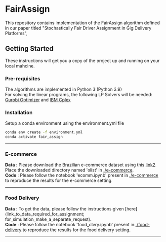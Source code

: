 # FairAssign
This repository contains implementation of the FairAssign algorithm defined in our paper titled "Stochastically Fair Driver Assignment in Gig Delivery Platforms", 

## Getting Started
These instructions will get you a copy of the project up and running on your local mahcine.

### Pre-requisites
The algorithms are implemented in Python 3 (Python 3.9)     
For solving the linear programs, the following LP Solvers will be needed: [Gurobi Optimizer](https://www.gurobi.com/downloads/) and [IBM Cplex](https://www.ibm.com/products/ilog-cplex-optimization-studio)

### Installation 
Setup a conda environment using the environment.yml file
```bash
conda env create -f environment.yml
conda activate fair_assign
```

---

### E-commerce 
**Data** : Please download the Brazilian e-commerce dataset using this [link2](https://www.kaggle.com/datasets/olistbr/brazilian-ecommerce). Place the downloaded directory named 'olist' in [./e-commerce](e-commerce).     
**Code** : Please follow the notebook 'ecomm.ipynb' present in [./e-commerce](e-commerce) to reproduce the results for the e-commerce setting. 

---

### Food Delivery 
**Data** : To get the data, please follow the instructions given [here](link_to_data_required_for_assignment; for_simulation_make_a_separate_request).   
**Code** : Please follow the notebook 'food_dlvry.ipynb' present in [./food-delivery](food-delivery) to reproduce the results for the food delivery setting.

---

